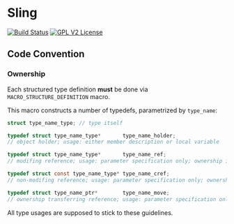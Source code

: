 # Sling
[![Build Status](https://travis-ci.org/kishmakov/sling.svg?branch=master)](https://travis-ci.org/kishmakov/sling)
[![GPL V2 License](https://img.shields.io/badge/license-GPL_V2-blue.svg)](https://github.com/kishmakov/sling/blob/master/LICENSE.txt)

## Code Convention

### Ownership

Each structured type definition **must** be done via ```MACRO_STRUCTURE_DEFINITION``` macro.

This macro constructs a number of typedefs, parametrized by ```type_name```:

```c
struct type_name_type; // type itself

typedef struct type_name_type*       type_name_holder;
// object holder; usage: either member description or local variable

typedef struct type_name_type*       type_name_ref;
// modifing reference; usage: parameter specification only; ownership is not transferred

typedef struct const type_name_type* type_name_cref;
// non-modifing reference; usage: parameter specification only; ownership is not transferred

typedef struct type_name_ptr*        type_name_move;
// ownership transferring reference; usage: parameter specification only
```

All type usages are supposed to stick to these guidelines.